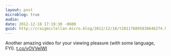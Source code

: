 ```yaml
---
layout: post
microblog: true
audio: 
date: 2012-12-18 17:19:30 -0600
guid: http://craigmcclellan.micro.blog/2012/12/18/t281176895838646274.html
---
```

Another amazing video for your viewing pleasure (with some language, FYI). [t.co/vOVVeIWI](http://t.co/vOVVeIWI)
